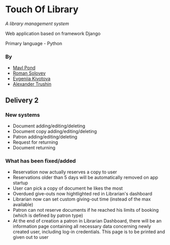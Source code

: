# Touch Of Library
*A library management system*

Web application based on framework Django

Primary language - Python

### By
* [Mavl Pond](https://github.com/theMavl/)
* [Roman Solovev](https://github.com/rsolovev)
* [Evgeniia Kivotova](https://github.com/Genvekt)
* [Alexander Trushin](https://github.com/Skyine918)


## Delivery 2
### New systems
- Document adding/editing/deleting
- Document copy adding/editing/deleting
- Patron adding/editing/deleting
- Request for returning
- Document returning


### What has been fixed/added
- Reservation now actually reserves a copy to user
- Reservations older than 5 days will be automatically removed on app startup
- User can pick a copy of document he likes the most
- Overdued give-outs now hightlighted red in Librarian's dashboard
- Librarian now can set custom giving-out time (instead of the max available)
- Patron can not reserve documents if he reached his limits of booking (which is defined by patron type)
- At the end of creation a patron in Librarian Dashboard, there will be an information page containing all necessary data concerning newly created user, including log-in credentials. This page is to be printed and given out to user
